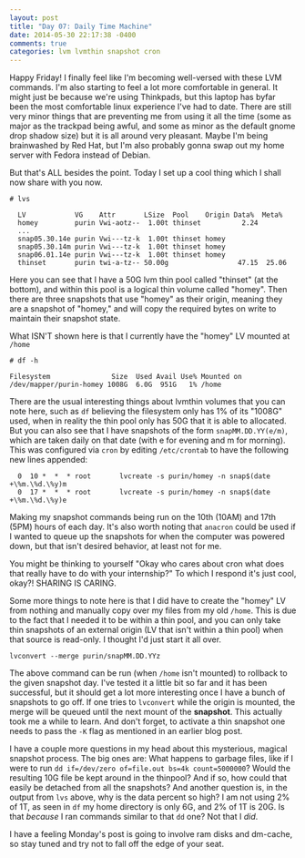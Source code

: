 ```yaml
---
layout: post
title: "Day 07: Daily Time Machine"
date: 2014-05-30 22:17:38 -0400
comments: true
categories: lvm lvmthin snapshot cron
---
```

Happy Friday! I finally feel like I'm becoming well-versed with these LVM commands. I'm also starting to feel a lot more comfortable in general. It might just be because we're using Thinkpads, but this laptop has byfar been the most comfortable linux experience I've had to date. There are still very minor things that are preventing me from using it all the time (some as major as the trackpad being awful, and some as minor as the default gnome drop shadow size) but it is all around very pleasant. Maybe I'm being brainwashed by Red Hat, but I'm also probably gonna swap out my home server with Fedora instead of Debian.

But that's ALL besides the point. Today I set up a cool thing which I shall now share with you now.

```
# lvs

  LV            VG    Attr       LSize  Pool    Origin Data%  Meta%
  homey         purin Vwi-aotz--  1.00t thinset          2.24     
  ...
  snap05.30.14e purin Vwi---tz-k  1.00t thinset homey             
  snap05.30.14m purin Vwi---tz-k  1.00t thinset homey             
  snap06.01.14e purin Vwi---tz-k  1.00t thinset homey             
  thinset       purin twi-a-tz-- 50.00g                 47.15  25.06
```

Here you can see that I have a 50G lvm thin pool called "thinset" (at the bottom), and within this pool is a logical thin volume called "homey". Then there are three snapshots that use "homey" as their origin, meaning they are a snapshot of "homey," and will copy the required bytes on write to maintain their snapshot state.

What ISN'T shown here is that I currently have the "homey" LV mounted at ```/home```

```
# df -h

Filesystem               Size  Used Avail Use% Mounted on
/dev/mapper/purin-homey 1008G  6.0G  951G   1% /home
```

There are the usual interesting things about lvmthin volumes that you can note here, such as ```df``` believing the filesystem only has 1% of its "1008G" used, when in reality the thin pool only has 50G that it is able to allocated. But you can also see that I have snapshots of the form ```snapMM.DD.YY(e/m)```, which are taken daily on that date (with e for evening and m for morning). This was configured via ```cron``` by editing ```/etc/crontab``` to have the following new lines appended:

```
  0  10 *  *  * root       lvcreate -s purin/homey -n snap$(date +\%m.\%d.\%y)m
  0  17 *  *  * root       lvcreate -s purin/homey -n snap$(date +\%m.\%d.\%y)e
```

Making my snapshot commands being run on the 10th (10AM) and 17th (5PM) hours of each day. It's also worth noting that ```anacron``` could be used if I wanted to queue up the snapshots for when the computer was powered down, but that isn't desired behavior, at least not for me.

You might be thinking to yourself "Okay who cares about cron what does that really have to do with your internship?" To which I respond it's just cool, okay?! SHARING IS CARING.

Some more things to note here is that I did have to create the "homey" LV from nothing and manually copy over my files from my old ```/home```. This is due to the fact that I needed it to be within a thin pool, and you can only take thin snapshots of an external origin (LV that isn't within a thin pool) when that source is read-only. I thought I'd just start it all over.

```
lvconvert --merge purin/snapMM.DD.YYz
```

The above command can be run (when ```/home``` isn't mounted) to rollback to the given snapshot day. I've tested it a little bit so far and it has been successful, but it should get a lot more interesting once I have a bunch of snapshots to go off. If one tries to ```lvconvert``` while the origin is mounted, the merge will be queued until the next mount of the <strong>snapshot</strong>. This actually took me a while to learn. And don't forget, to activate a thin snapshot one needs to pass the ```-K``` flag as mentioned in an earlier blog post.

I have a couple more questions in my head about this mysterious, magical snapshot process. The big ones are: What happens to garbage files, like if I were to run ```dd if=/dev/zero of=file.out bs=4k count=5000000```? Would the resulting 10G file be kept around in the thinpool? And if so, how could that easily be detached from all the snapshots? And another question is, in the output from ```lvs``` above, why is the data percent so high? I am not using 2% of 1T, as seen in ```df``` my home directory is only 6G, and 2% of 1T is 20G. Is that *because* I ran commands similar to that ```dd``` one? Not that I *did*.

I have a feeling Monday's post is going to involve ram disks and dm-cache, so stay tuned and try not to fall off the edge of your seat.
